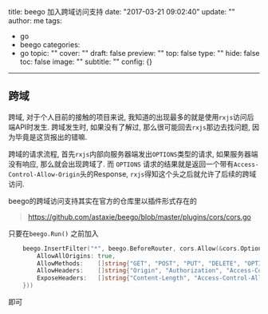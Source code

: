 title: beego 加入跨域访问支持
date: "2017-03-21 09:02:40"
update: ""
author: me
tags:
- go
- beego
categories:
- go
topic: ""
cover: ""
draft: false
preview: ""
top: false
type: ""
hide: false
toc: false
image: ""
subtitle: ""
config: {}


---



## 跨域
跨域, 对于个人目前的接触的项目来说, 我知道的出现最多的就是使用`rxjs`访问后端API时发生. 跨域发生时, 如果没有了解过, 那么很可能回去`rxjs`那边去找问题, 因为毕竟是这货报出的错嘛. 

跨域的请求流程, 首先`rxjs`内部向服务器端发出`OPTIONS`类型的请求, 如果服务器端没有响应, 那么就会出现跨域了.
而 `OPTIONS` 请求的结果就是返回一个带有`Access-Control-Allow-Origin`头的Response, `rxjs`得知这个头之后就允许了后续的跨域访问. 

beego的跨域访问支持其实在官方的仓库里以插件形式存在的

> https://github.com/astaxie/beego/blob/master/plugins/cors/cors.go


只要在`beego.Run()` 之前加入
```go
	beego.InsertFilter("*", beego.BeforeRouter, cors.Allow(&cors.Options{
		AllowAllOrigins: true,
		AllowMethods:    []string{"GET", "POST", "PUT", "DELETE", "OPTIONS"},
		AllowHeaders:    []string{"Origin", "Authorization", "Access-Control-Allow-Origin", "Content-Type"},
		ExposeHeaders:   []string{"Content-Length", "Access-Control-Allow-Origin"},
	}))
```

即可
